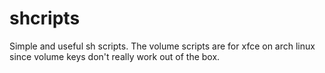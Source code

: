 shcripts
========

Simple and useful sh scripts.
The volume scripts are for xfce on arch linux since volume keys don't really
work out of the box.
